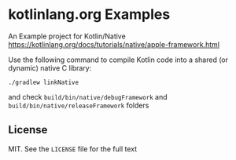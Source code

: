 # kotlinlang.org Examples

An Example project for Kotlin/Native
https://kotlinlang.org/docs/tutorials/native/apple-framework.html

Use the following command to compile Kotlin code into
a shared (or dynamic) native C library:
```
./gradlew linkNative
```
and check
`build/bin/native/debugFramework`
and
`build/bin/native/releaseFramework`
folders 

## License
MIT. See the `LICENSE` file for the full text

